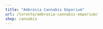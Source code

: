```yaml
---
title: "Ambrosia Cannabis Emporium"
url: /toronto/ambrosia-cannabis-emporium/
shop: cannabis
---
```

